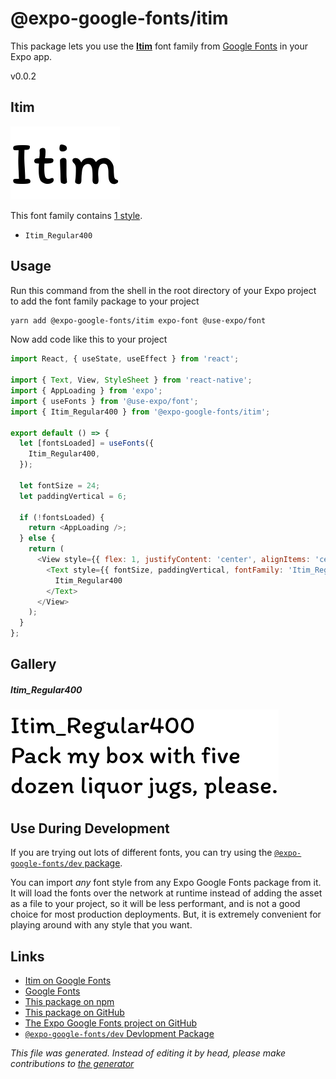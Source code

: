 # @expo-google-fonts/itim

This package lets you use the [**Itim**](https://fonts.google.com/specimen/Itim) font family from [Google Fonts](https://fonts.google.com/) in your Expo app.

v0.0.2

## Itim

![Itim](./font-family.png)

This font family contains [1 style](#gallery).

- `Itim_Regular400`

## Usage

Run this command from the shell in the root directory of your Expo project to add the font family package to your project
```sh
yarn add @expo-google-fonts/itim expo-font @use-expo/font
```

Now add code like this to your project
```js
import React, { useState, useEffect } from 'react';

import { Text, View, StyleSheet } from 'react-native';
import { AppLoading } from 'expo';
import { useFonts } from '@use-expo/font';
import { Itim_Regular400 } from '@expo-google-fonts/itim';

export default () => {
  let [fontsLoaded] = useFonts({
    Itim_Regular400,
  });

  let fontSize = 24;
  let paddingVertical = 6;

  if (!fontsLoaded) {
    return <AppLoading />;
  } else {
    return (
      <View style={{ flex: 1, justifyContent: 'center', alignItems: 'center' }}>
        <Text style={{ fontSize, paddingVertical, fontFamily: 'Itim_Regular400' }}>
          Itim_Regular400
        </Text>
      </View>
    );
  }
};

```

## Gallery

##### Itim_Regular400
![Itim_Regular400](./d649b08c03fa8e37e169c6e7fc22372fe2c6f97d639fbcbe67f8702afb9ef1bc.ttf.png)


## Use During Development

If you are trying out lots of different fonts, you can try using the [`@expo-google-fonts/dev` package](https://www.npmjs.com/package/@expo-google-fonts/dev).

You can import *any* font style from any Expo Google Fonts package from it. It will load the fonts
over the network at runtime instead of adding the asset as a file to your project, so it will be 
less performant, and is not a good choice for most production deployments. But, it is extremely convenient
for playing around with any style that you want.

## Links

- [Itim on Google Fonts](https://fonts.google.com/specimen/Itim)
- [Google Fonts](https://fonts.google.com/)
- [This package on npm](https://www.npmjs.com/package/@expo-google-fonts/itim)
- [This package on GitHub](https://github.com/expo/google-fonts/tree/master/font-packages/itim)
- [The Expo Google Fonts project on GitHub](https://github.com/expo/google-fonts)
- [`@expo-google-fonts/dev` Devlopment Package](https://github.com/expo/google-fonts/tree/master/font-packages/dev)


*This file was generated. Instead of editing it by head, please make contributions to [the generator](https://github.com/expo/google-fonts/tree/master/packages/generator)*
